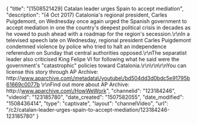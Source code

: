 {
    "title": "[1508521429] Catalan leader urges Spain to accept mediation",
    "description": "(4 Oct 2017) Catalonia's regional president, Carles Puigdemont, on Wednesday once again urged the Spanish government to accept mediation in one the country's deepest political crisis in decades as he vowed to push ahead with a roadmap for the region's secession.\r\nIn a televised speech late on Wednesday, regional president Carles Puigdemont condemned violence by police who tried to halt an independence referendum on Sunday that central authorities opposed.\r\nThe separatist leader also criticised King Felipe VI for following what he said were the government's \"catastrophic\" policies toward Catalonia.\r\n\r\n\r\nYou can license this story through AP Archive: http:\/\/www.aparchive.com\/metadata\/youtube\/bd504dd3d0bdc5e91795b61669c0077b \r\nFind out more about AP Archive: http:\/\/www.aparchive.com\/HowWeWork",
    "channelid": "123184246",
    "videoid": "123185780",
    "date_created": "1507582055",
    "date_modified": "1508436414",
    "type": "captivate",
    "layout": "channelVideo",
    "url": "\/c2\/catalan-leader-urges-spain-to-accept-mediation\/123184246-123185780"
}